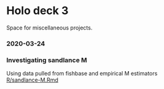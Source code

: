 
# Holo deck 3

Space for miscellaneous projects.

### 2020-03-24

### Investigating sandlance M

Using data pulled from fishbase and empirical M estimators  
[R/sandlance-M.Rmd](R/sandlance-M.Rmd)
